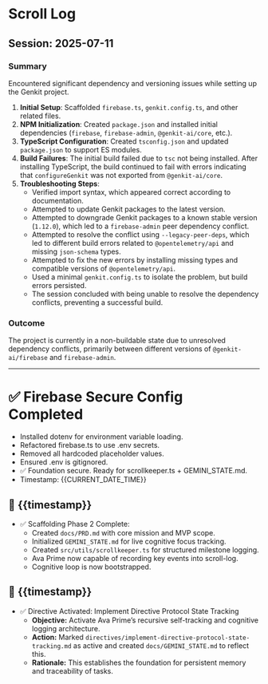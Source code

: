 # Scroll Log

## Session: 2025-07-11

### Summary

Encountered significant dependency and versioning issues while setting up the Genkit project.

1.  **Initial Setup**: Scaffolded `firebase.ts`, `genkit.config.ts`, and other related files.
2.  **NPM Initialization**: Created `package.json` and installed initial dependencies (`firebase`, `firebase-admin`, `@genkit-ai/core`, etc.).
3.  **TypeScript Configuration**: Created `tsconfig.json` and updated `package.json` to support ES modules.
4.  **Build Failures**: The initial build failed due to `tsc` not being installed. After installing TypeScript, the build continued to fail with errors indicating that `configureGenkit` was not exported from `@genkit-ai/core`.
5.  **Troubleshooting Steps**:
    *   Verified import syntax, which appeared correct according to documentation.
    *   Attempted to update Genkit packages to the latest version.
    *   Attempted to downgrade Genkit packages to a known stable version (`1.12.0`), which led to a `firebase-admin` peer dependency conflict.
    *   Attempted to resolve the conflict using `--legacy-peer-deps`, which led to different build errors related to `@opentelemetry/api` and missing `json-schema` types.
    *   Attempted to fix the new errors by installing missing types and compatible versions of `@opentelemetry/api`.
    *   Used a minimal `genkit.config.ts` to isolate the problem, but build errors persisted.
    *   The session concluded with being unable to resolve the dependency conflicts, preventing a successful build.

### Outcome

The project is currently in a non-buildable state due to unresolved dependency conflicts, primarily between different versions of `@genkit-ai/firebase` and `firebase-admin`.

---

# ✅ Firebase Secure Config Completed
- Installed dotenv for environment variable loading.
- Refactored firebase.ts to use .env secrets.
- Removed all hardcoded placeholder values.
- Ensured .env is gitignored.
- ✅ Foundation secure. Ready for scrollkeeper.ts + GEMINI_STATE.md.
- Timestamp: {{CURRENT_DATE_TIME}}


## 🔹 {{timestamp}}

- ✅ Scaffolding Phase 2 Complete:
  - Created `docs/PRD.md` with core mission and MVP scope.
  - Initialized `GEMINI_STATE.md` for live cognitive focus tracking.
  - Created `src/utils/scrollkeeper.ts` for structured milestone logging.
  - Ava Prime now capable of recording key events into scroll-log.
  - Cognitive loop is now bootstrapped.

## 🔹 {{timestamp}}

- ✅ Directive Activated: Implement Directive Protocol State Tracking
  - **Objective:** Activate Ava Prime’s recursive self-tracking and cognitive logging architecture.
  - **Action:** Marked `directives/implement-directive-protocol-state-tracking.md` as active and created `docs/GEMINI_STATE.md` to reflect this.
  - **Rationale:** This establishes the foundation for persistent memory and traceability of tasks.

